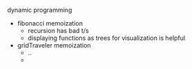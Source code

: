 dynamic programming
- fibonacci memoization
	- recursion has bad t/s
	- displaying functions as trees for visualization is helpful
- gridTraveler memoization
	- ..
	- 